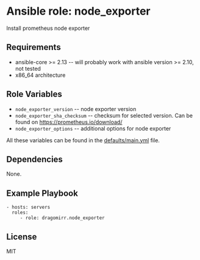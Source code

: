 Ansible role: node_exporter
=========

Install prometheus node exporter

Requirements
------------

* ansible-core >= 2.13 -- will probably work with ansible version >= 2.10, not tested
* x86_64 architecture

Role Variables
--------------

  * `node_exporter_version` -- node exporter version
  * `node_exporter_sha_checksum` -- checksum for selected version. Can be found on https://prometheus.io/download/
  * `node_exporter_options` -- additional options for node exporter

All these variables can be found in the [defaults/main.yml](./defaults/main.yml) file.

Dependencies
------------

None.

Example Playbook
----------------

    - hosts: servers
      roles:
         - role: dragomirr.node_exporter

License
-------

MIT
